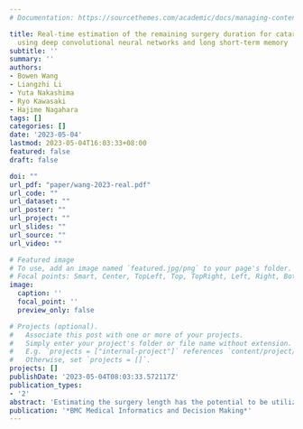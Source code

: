 ```yaml
---
# Documentation: https://sourcethemes.com/academic/docs/managing-content/

title: Real-time estimation of the remaining surgery duration for cataract surgery
  using deep convolutional neural networks and long short-term memory
subtitle: ''
summary: ''
authors:
- Bowen Wang
- Liangzhi Li
- Yuta Nakashima
- Ryo Kawasaki
- Hajime Nagahara
tags: []
categories: []
date: '2023-05-04'
lastmod: 2023-05-04T16:03:33+08:00
featured: false
draft: false

doi: ""
url_pdf: "paper/wang-2023-real.pdf"
url_code: ""
url_dataset: ""
url_poster: ""
url_project: ""
url_slides: ""
url_source: ""
url_video: ""

# Featured image
# To use, add an image named `featured.jpg/png` to your page's folder.
# Focal points: Smart, Center, TopLeft, Top, TopRight, Left, Right, BottomLeft, Bottom, BottomRight.
image:
  caption: ''
  focal_point: ''
  preview_only: false

# Projects (optional).
#   Associate this post with one or more of your projects.
#   Simply enter your project's folder or file name without extension.
#   E.g. `projects = ["internal-project"]` references `content/project/deep-learning/index.md`.
#   Otherwise, set `projects = []`.
projects: []
publishDate: '2023-05-04T08:03:33.572117Z'
publication_types:
- '2'
abstract: 'Estimating the surgery length has the potential to be utilized as skill assessment, surgical training, or efficient surgical facility utilization especially if it is done in real-time as a remaining surgery duration (RSD). Surgical length reflects a certain level of efficiency and mastery of the surgeon in a well-standardized surgery such as cataract surgery. In this paper, we design and develop a real-time RSD estimation method for cataract surgery that does not require manual labeling and is transferable with minimum fine-tuning.'
publication: '*BMC Medical Informatics and Decision Making*'
---
```

